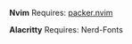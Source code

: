 **Nvim**
Requires: [packer.nvim](https://github.com/wbthomason/packer.nvim)

**Alacritty**
Requires: Nerd-Fonts
